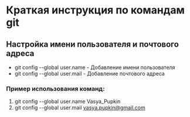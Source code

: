 # Краткая инструкция по командам git
## Настройка имени пользователя и почтового адреса
* git config --global user.name - Добавление имени пользователя
* git config --global user.mail - Добавление почтового адреса

### Пример использования команд:
1. git config --global user.name Vasya_Pupkin
2. git config --global user.mail vasya.pupkin@gmail.com 


  
